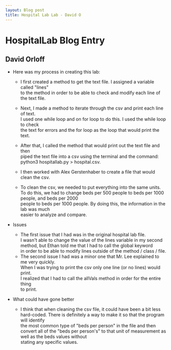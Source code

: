 ```yaml
---
layout: Blog post
title: Hospital Lab Lab - David O
---
```


# HospitalLab Blog Entry
## David Orloff

* Here was my process in creating this lab:   
  
    * I first created a method to get the text file. I assigned a variable called "lines"  
      to the method in order to be able to check and modify each line of the text file.

    * Next, I made a method to iterate through the csv and print each line of text.  
      I used one while loop and on for loop to do this. I used the while loop to check  
      the text for errors and the for loop as the loop that would print the text.
    * After that, I called the method that would print out the text file and then   
      piped the text file into a csv using the terminal and the command: 
      python3 hospitallab.py > hospital.csv.  
    * I then worked with Alex Gerstenhaber to create a file that would clean the csv. 
    * To clean the csv, we needed to put everything into the same units.  To do this, 
      we had to change beds per 500 people to beds per 1000 people, and beds per 2000  
      people to beds per 1000 people. By doing this, the information in the lab was much  
      easier to analyze and compare.
* Issues 
    * The first issue that I had was in the original hospital lab file.  
      I wasn't able to change the value of the lines variable in my second  
      method, but Ethan told me that I had to call the global keyword  
      in order to be able to modify lines outside of the method / class / file.  
    * The second issue I had was a minor one that Mr. Lee explained to me very quickly.  
      When I was trying to print the csv only one line (or no lines) would print.  
      I realized that I had to call the allVals method in order for the entire thing  
      to print. 
* What could have gone better
    * I think that when cleaning the csv file, it could have been a bit less  
    hard-coded. There is definitely a way to make it so that the program will identify  
    the most common type of "beds per person" in the file and then convert all of the 
    "beds per person's" to that unit of measurement as well as the beds values without  
    stating any specific values.  
   
